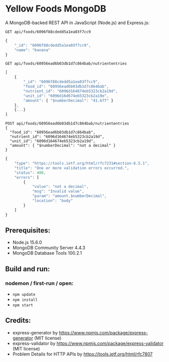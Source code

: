 # Yellow Foods MongoDB
A MongoDB-backed REST API in JavaScript (Node.js) and Express.js:
```HTTP
GET api/foods/6096f88cdedd5a1ea03f7cc9
```

```JavaScript
{
    "_id": "6096f88cdedd5a1ea03f7cc9",
    "name": "banana"
}
```

```HTTP
GET api/foods/60956ead6b03db1d7c864bab/nutriententries
```

```JavaScript
[
    {
        "_id": "6096f88cdedd5a1ea03f7cc9",
        "food_id": "60956ead6b03db1d7c864bab",
        "nutrient_id": "6096d164674eb5323cb2a19d",
        "unit_id": "6096d16d674eb5323cb2a19e",
        "amount": { "$numberDecimal": "41.677" }
    },
    {...}
]
```

```HTTP
POST api/foods/60956ead6b03db1d7c864bab/nutriententries
{
  "food_id": "60956ead6b03db1d7c864bab",
  "nutrient_id": "6096d164674eb5323cb2a19d",
  "unit_id": "6096d164674eb5323cb2a19d",
  "amount": { "$numberDecimal": "not a decimal" }
}
```

```JavaScript
{
    "type": "https://tools.ietf.org/html/rfc7231#section-6.5.1",
    "title": "One or more validation errors occurred.",
    "status": 400,
    "errors": [
        {
            "value": "not a decimal",
            "msg": "Invalid value",
            "param": "amount.$numberDecimal",
            "location": "body"
        }
    ]
}
```

## Prerequisites:
- Node.js 15.6.0
- MongoDB Community Server 4.4.3
- MongoDB Database Tools 100.2.1

## Build and run:
### nodemon / first-run / open:
- `npm update`
- `npm install`
- `npm start`

## Credits:
- express-generator by https://www.npmjs.com/package/express-generator (MIT license)
- express-validator by https://www.npmjs.com/package/express-validator (MIT license)
- Problem Details for HTTP APIs by https://tools.ietf.org/html/rfc7807
